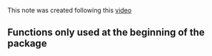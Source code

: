 This note was created following this [video](https://www.youtube.com/watch?v=XjolVT16YNw)


## Functions only used at the beginning of the package